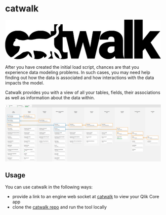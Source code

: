 # catwalk

![catwalk](https://github.com/qlik-oss/catwalk/raw/master/src/assets/catwalk.svg?sanitize=true)

After you have created the initial load script, chances are that you experience data modeling problems. In such cases,
you may need help finding out how the data is associated and how interactions with the data impacts the model.

Catwalk provides you with a view of all your tables, fields, their associations as well as information about the data
within.

![screenshot](https://github.com/qlik-oss/catwalk/raw/master/screenshot.png)

## Usage

You can use catwalk in the following ways:

* provide a link to an engine web socket at [catwalk](https://catwalk.core.qlik.com/) to view your Qlik Core app
* clone the [catwalk repo](https://github.com/qlik-oss/catwalk) and run the tool locally